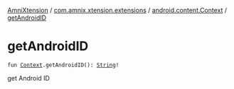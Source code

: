 [AmniXtension](../../index.md) / [com.amnix.xtension.extensions](../index.md) / [android.content.Context](index.md) / [getAndroidID](./get-android-i-d.md)

# getAndroidID

`fun `[`Context`](https://developer.android.com/reference/android/content/Context.html)`.getAndroidID(): `[`String`](https://kotlinlang.org/api/latest/jvm/stdlib/kotlin/-string/index.html)`!`

get Android ID

